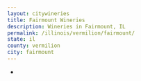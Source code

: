 ```yaml
---
layout: citywineries
title: Fairmount Wineries
description: Wineries in Fairmount, IL
permalink: /illinois/vermilion/fairmount/
state: il
county: vermilion
city: fairmount
---
```

-
